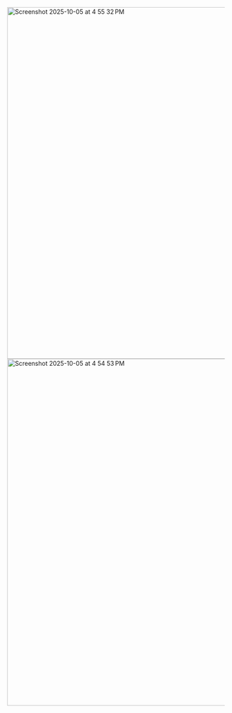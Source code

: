 <img width="1512" height="812" alt="Screenshot 2025-10-05 at 4 55 32 PM" src="https://github.com/user-attachments/assets/836eeb98-6455-4595-9f14-951ea9a99165" />
<img width="1502" height="801" alt="Screenshot 2025-10-05 at 4 54 53 PM" src="https://github.com/user-attachments/assets/2f34d711-e5b2-4f53-8d9c-78f0b468ee68" />
